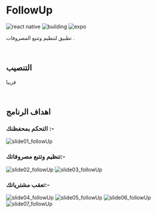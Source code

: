 # FollowUp
![react native](https://img.shields.io/badge/react%20native-sdk--38.0.2-blue?style=plastic&logo=data:https://raw.githubusercontent.com/github/explore/80688e429a7d4ef2fca1e82350fe8e3517d3494d/topics/react/react.png)
![building](https://img.shields.io/badge/building-success-yellow?style=plastic&logo=data:https://raw.githubusercontent.com/github/explore/80688e429a7d4ef2fca1e82350fe8e3517d3494d/topics/react/react.png)
![expo](https://img.shields.io/badge/expo-39.0.3-white?style=plastic&logo=data:https://raw.githubusercontent.com/github/explore/80688e429a7d4ef2fca1e82350fe8e3517d3494d/topics/react/react.png)

تطبيق لتنظيم وتتبع المصروفات .

<br />

## التنصيب
قريبا

<br />

## اهداف الرنامج
### التحكم بمحفظنك  :-
![slide01_followUp](https://trello-attachments.s3.amazonaws.com/5db8df629e82fa748b5ecf01/5f289947c950b95d8e1efa2f/267e7ead97a26cd4dd6ad986e867d6c6/Slide1.JPG)
### تنظيم وتتبع مصروفاتك:-

![slide02_followUp](https://trello-attachments.s3.amazonaws.com/5db8df629e82fa748b5ecf01/5f289947c950b95d8e1efa2f/f8e21b2f15f7bc93eb3f24fca08faa6e/Slide2.JPG)
![slide03_followUp](https://trello-attachments.s3.amazonaws.com/5db8df629e82fa748b5ecf01/5f289947c950b95d8e1efa2f/015f0f25b7c894bbf7534521c259b9fa/Slide3.JPG)
### تعقب مشترياتك:-

![slide04_followUp](https://trello-attachments.s3.amazonaws.com/5db8df629e82fa748b5ecf01/5f289947c950b95d8e1efa2f/5ffed2ff8c762c2324b11b1025c7149e/Slide4.JPG)
![slide05_followUp](https://trello-attachments.s3.amazonaws.com/5db8df629e82fa748b5ecf01/5f289947c950b95d8e1efa2f/c5dc2cc63291cba4b31fc8fd019ee053/Slide5.JPG)
![slide06_followUp](https://trello-attachments.s3.amazonaws.com/5db8df629e82fa748b5ecf01/5f289947c950b95d8e1efa2f/b44a1dbe74db94bea6320e7b0a921c02/Slide6.JPG)
![slide07_followUp](https://trello-attachments.s3.amazonaws.com/5db8df629e82fa748b5ecf01/5f289947c950b95d8e1efa2f/8cfcc2bddbbf084b234e8a7441cae1f9/Slide7.JPG)
